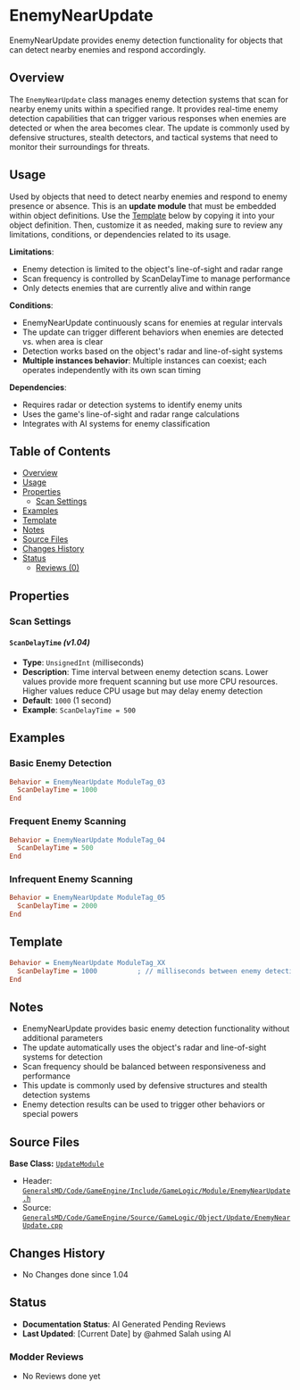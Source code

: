 # EnemyNearUpdate

EnemyNearUpdate provides enemy detection functionality for objects that can detect nearby enemies and respond accordingly.

## Overview

The `EnemyNearUpdate` class manages enemy detection systems that scan for nearby enemy units within a specified range. It provides real-time enemy detection capabilities that can trigger various responses when enemies are detected or when the area becomes clear. The update is commonly used by defensive structures, stealth detectors, and tactical systems that need to monitor their surroundings for threats.

## Usage

Used by objects that need to detect nearby enemies and respond to enemy presence or absence. This is an **update module** that must be embedded within object definitions. Use the [Template](#template) below by copying it into your object definition. Then, customize it as needed, making sure to review any limitations, conditions, or dependencies related to its usage.

**Limitations**:
- Enemy detection is limited to the object's line-of-sight and radar range
- Scan frequency is controlled by ScanDelayTime to manage performance
- Only detects enemies that are currently alive and within range

**Conditions**:
- EnemyNearUpdate continuously scans for enemies at regular intervals
- The update can trigger different behaviors when enemies are detected vs. when area is clear
- Detection works based on the object's radar and line-of-sight systems
- **Multiple instances behavior**: Multiple instances can coexist; each operates independently with its own scan timing

**Dependencies**:
- Requires radar or detection systems to identify enemy units
- Uses the game's line-of-sight and radar range calculations
- Integrates with AI systems for enemy classification

## Table of Contents

- [Overview](#overview)
- [Usage](#usage)
- [Properties](#properties)
  - [Scan Settings](#scan-settings)
- [Examples](#examples)
- [Template](#template)
- [Notes](#notes)
- [Source Files](#source-files)
- [Changes History](#changes-history)
- [Status](#status)
  - [Reviews (0)](#modder-reviews)

## Properties

### Scan Settings

#### `ScanDelayTime` *(v1.04)*
- **Type**: `UnsignedInt` (milliseconds)
- **Description**: Time interval between enemy detection scans. Lower values provide more frequent scanning but use more CPU resources. Higher values reduce CPU usage but may delay enemy detection
- **Default**: `1000` (1 second)
- **Example**: `ScanDelayTime = 500`

## Examples

### Basic Enemy Detection
```ini
Behavior = EnemyNearUpdate ModuleTag_03
  ScanDelayTime = 1000
End
```

### Frequent Enemy Scanning
```ini
Behavior = EnemyNearUpdate ModuleTag_04
  ScanDelayTime = 500
End
```

### Infrequent Enemy Scanning
```ini
Behavior = EnemyNearUpdate ModuleTag_05
  ScanDelayTime = 2000
End
```

## Template

```ini
Behavior = EnemyNearUpdate ModuleTag_XX
  ScanDelayTime = 1000          ; // milliseconds between enemy detection scans *(v1.04)*
End
```

## Notes

- EnemyNearUpdate provides basic enemy detection functionality without additional parameters
- The update automatically uses the object's radar and line-of-sight systems for detection
- Scan frequency should be balanced between responsiveness and performance
- This update is commonly used by defensive structures and stealth detection systems
- Enemy detection results can be used to trigger other behaviors or special powers

## Source Files

**Base Class:** [`UpdateModule`](../../GeneralsMD/Code/GameEngine/Include/GameLogic/Module/UpdateModule.h)

- Header: [`GeneralsMD/Code/GameEngine/Include/GameLogic/Module/EnemyNearUpdate.h`](../../GeneralsMD/Code/GameEngine/Include/GameLogic/Module/EnemyNearUpdate.h)
- Source: [`GeneralsMD/Code/GameEngine/Source/GameLogic/Object/Update/EnemyNearUpdate.cpp`](../../GeneralsMD/Code/GameEngine/Source/GameLogic/Object/Update/EnemyNearUpdate.cpp)

## Changes History

- No Changes done since 1.04

## Status

- **Documentation Status**: AI Generated Pending Reviews 
- **Last Updated**: [Current Date] by @ahmed Salah using AI

### Modder Reviews 
- No Reviews done yet
